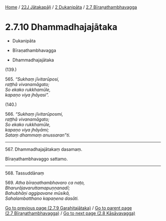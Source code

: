 
[Home](/) / [22J Jātakapāḷi](../...md) / [2 Dukanipāta](...md) / [2.7 Bīraṇathambhavagga](../22J/2/2.7.md)

# 2.7.10 Dhammadhajajātaka

* Dukanipāta

* Bīraṇathambhavagga

* Dhammadhajajātaka

(139.)

565\. _“Sukhaṃ jīvitarūposi,_  
_raṭṭhā vivanamāgato;_  
_So ekako rukkhamūle,_  
_kapaṇo viya jhāyasi”._  


(140.)

566\. _“Sukhaṃ jīvitarūposmi,_  
_raṭṭhā vivanamāgato;_  
_So ekako rukkhamūle,_  
_kapaṇo viya jhāyāmi;_  
_Sataṃ dhammaṃ anussaran”ti._  


---

567\. Dhammadhajajātakaṃ dasamaṃ.

  
Bīraṇathambhavaggo sattamo.



---

568\. Tassuddānaṃ



569\. _Atha bīraṇathambhavaro ca naṭo,_  
_Bharurājavaruttamapuṇṇanadī;_  
_Bahubhāṇi aggipavane mūsikā,_  
_Sahalambatthano kapaṇena dasāti._  


[Go to previous page (2.7.9 Garahitajātaka)](2.7.9.md) / [Go to parent page (2.7 Bīraṇathambhavagga)](../22J/2/2.7.md) / [Go to next page (2.8 Kāsāvavagga)](../2.8.md)


